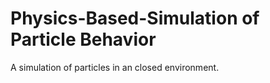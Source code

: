 # Physics-Based-Simulation of Particle Behavior
A simulation of particles in an closed environment. 
